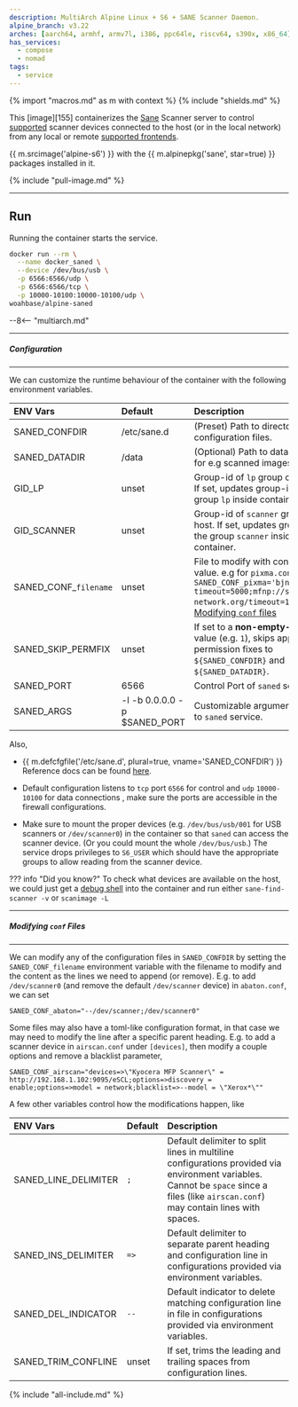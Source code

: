 ```yaml
---
description: MultiArch Alpine Linux + S6 + SANE Scanner Daemon.
alpine_branch: v3.22
arches: [aarch64, armhf, armv7l, i386, ppc64le, riscv64, s390x, x86_64]
has_services:
  - compose
  - nomad
tags:
  - service
---
```


{% import "macros.md" as m with context %}
{% include "shields.md" %}

This [image][155] containerizes the [Sane][2] Scanner server to
control [supported][3] scanner devices connected to the host (or
in the local network) from any local or remote [supported
frontends][4].

{{ m.srcimage('alpine-s6') }} with the {{ m.alpinepkg('sane', star=true)
}} packages installed in it.

{% include "pull-image.md" %}

---
Run
---

Running the container starts the service.

``` sh
docker run --rm \
  --name docker_saned \
  --device /dev/bus/usb \
  -p 6566:6566/udp \
  -p 6566:6566/tcp \
  -p 10000-10100:10000-10100/udp \
woahbase/alpine-saned
```

--8<-- "multiarch.md"

---
##### Configuration
---

We can customize the runtime behaviour of the container with the
following environment variables.

| ENV Vars              | Default                      | Description
| :---                  | :---                         | :---
| SANED_CONFDIR         | /etc/sane.d                  | (Preset) Path to directory for `saned` configuration files.
| SANED_DATADIR         | /data                        | (Optional) Path to data directory for e.g scanned images.
| GID_LP                | unset                        | Group-id of `lp` group on the host. If set, updates group-id of the group `lp` inside container.
| GID_SCANNER           | unset                        | Group-id of `scanner` group on the host. If set, updates group-id of the group `scanner` inside container.
| SANED_CONF_`filename` | unset                        | File to modify with contents as value. e.g for `pixma.conf` `SANED_CONF_pixma='bjnp-timeout=5000;mfnp://scanner.bad-network.org/timeout=1500'`. See [Modifying `conf` files](#modifying-conf-files)
| SANED_SKIP_PERMFIX    | unset                        | If set to a **non-empty-string** value (e.g. `1`), skips applying permission fixes to `${SANED_CONFDIR}` and `${SANED_DATADIR}`.
| SANED_PORT            | 6566                         | Control Port of `saned` service.
| SANED_ARGS            | -l -b 0.0.0.0 -p $SANED_PORT | Customizable arguments passed to `saned` service.

Also,

* {{ m.defcfgfile('/etc/sane.d', plural=true,
  vname='SANED_CONFDIR') }} Reference docs can be found
  [here][1].

* Default configuration listens to `tcp` port `6566` for control
  and `udp` `10000-10100` for data connections , make sure the
  ports are accessible in the firewall configurations.

* Make sure to mount the proper devices (e.g. `/dev/bus/usb/001`
  for USB scanners or `/dev/scanner0`) in the container so that
  `saned` can access the scanner device. (Or you could mount the
  whole `/dev/bus/usb`.) The service drops privileges to
  `S6_USER` which should have the appropriate groups to allow
  reading from the scanner device.

??? info "Did you know?"
    To check what devices are available on the host, we could just
    get a [debug shell](#shell-access) into the container and run
    either
    ```
    sane-find-scanner -v
    ```
    or
    ```
    scanimage -L
    ```

---
##### Modifying `conf` Files
---

We can modify any of the configuration files in `SANED_CONFDIR` by
setting the `SANED_CONF_filename` environment variable with the
filename to modify and the content as the lines we need to append
(or remove). E.g. to add `/dev/scanner0` (and remove the default
`/dev/scanner` device) in `abaton.conf`, we can set
```
SANED_CONF_abaton="--/dev/scanner;/dev/scanner0"
```

Some files may also have a toml-like configuration format, in that
case we may need to modify the line after a specific parent
heading. E.g. to add a scanner device in `airscan.conf` under
`[devices]`, then modify a couple options and remove a blacklist
parameter,
```
SANED_CONF_airscan="devices=>\"Kyocera MFP Scanner\" = http://192.168.1.102:9095/eSCL;options=>discovery = enable;options=>model = network;blacklist=>--model = \"Xerox*\""
```

A few other variables control how the modifications happen, like

| ENV Vars               | Default       | Description
| :---                   | :---          | :---
| SANED_LINE_DELIMITER   | `;`           | Default delimiter to split lines in multiline configurations provided via environment variables. Cannot be `space` since a files (like `airscan.conf`) may contain lines with spaces.
| SANED_INS_DELIMITER    | `=>`          | Default delimiter to separate parent heading and configuration line in configurations provided via environment variables.
| SANED_DEL_INDICATOR    | `--`          | Default indicator to delete matching configuration line in file in configurations provided via environment variables.
| SANED_TRIM_CONFLINE    | unset         | If set, trims the leading and trailing spaces from configuration lines.

[1]: https://linux.die.net/man/7/sane
[2]: http://www.sane-project.org/
[3]: http://www.sane-project.org/sane-supported-devices.html
[4]: http://www.sane-project.org/sane-frontends.html

{% include "all-include.md" %}
